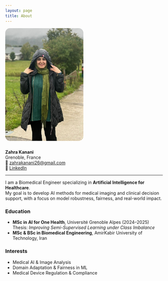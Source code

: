 ```yaml
---
layout: page
title: About
---
```

<link rel="stylesheet" href="assets/css/style.css">

<img src="zahra_img.jpg" width="250" style="border-radius:15px;margin-bottom:10px">

**Zahra Kanani**  
Grenoble, France  
📧 [zahrakanani26@gmail.com](mailto:zahrakanani26@gmail.com)  
🔗 [LinkedIn](https://www.linkedin.com/in/zahrakanani)

---

I am a Biomedical Engineer specializing in **Artificial Intelligence for Healthcare**.  
My goal is to develop AI methods for medical imaging and clinical decision support, with a focus on model robustness, fairness, and real-world impact.

### Education
- **MSc in AI for One Health**, Université Grenoble Alpes (2024–2025)  
  Thesis: *Improving Semi-Supervised Learning under Class Imbalance*  
- **MSc & BSc in Biomedical Engineering**, AmirKabir University of Technology, Iran

### Interests
- Medical AI & Image Analysis  
- Domain Adaptation & Fairness in ML  
- Medical Device Regulation & Compliance
